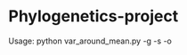 # Phylogenetics-project

Usage: python var_around_mean.py -g <ghost treefile> -s <site probability file> -o <output file name>
